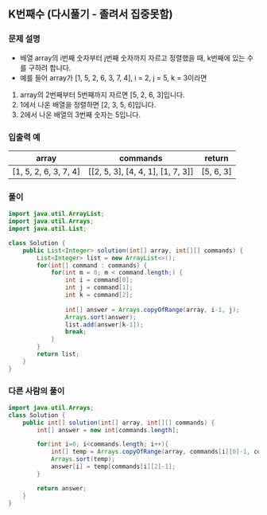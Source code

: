 ## K번째수 (다시풀기 - 졸려서 집중못함) ##

### 문제 설명 ###
- 배열 array의 i번째 숫자부터 j번째 숫자까지 자르고 정렬했을 때, k번째에 있는 수를 구하려 합니다.
- 예를 들어 array가 [1, 5, 2, 6, 3, 7, 4], i = 2, j = 5, k = 3이라면
1. array의 2번째부터 5번째까지 자르면 [5, 2, 6, 3]입니다.
2. 1에서 나온 배열을 정렬하면 [2, 3, 5, 6]입니다.
3. 2에서 나온 배열의 3번째 숫자는 5입니다.

### 입출력 예 ###
array |	commands | return
---- | ---- | ---- 
[1, 5, 2, 6, 3, 7, 4] | [[2, 5, 3], [4, 4, 1], [1, 7, 3]] |	[5, 6, 3]


### 풀이 ###
````java
import java.util.ArrayList;
import java.util.Arrays;
import java.util.List;

class Solution {
    public List<Integer> solution(int[] array, int[][] commands) {
		List<Integer> list = new ArrayList<>();
		for(int[] command : commands) {
			for(int m = 0; m < command.length;) {
				int i = command[0];
				int j = command[1];
				int k = command[2];
				
				int[] answer = Arrays.copyOfRange(array, i-1, j);
				Arrays.sort(answer);
				list.add(answer[k-1]);
				break;
			}
		}
        return list;
    }
}
````


### 다른 사람의 풀이 ###
````java
import java.util.Arrays;
class Solution {
    public int[] solution(int[] array, int[][] commands) {
        int[] answer = new int[commands.length];

        for(int i=0; i<commands.length; i++){
            int[] temp = Arrays.copyOfRange(array, commands[i][0]-1, commands[i][1]);
            Arrays.sort(temp);
            answer[i] = temp[commands[i][2]-1];
        }

        return answer;
    }
}
````
